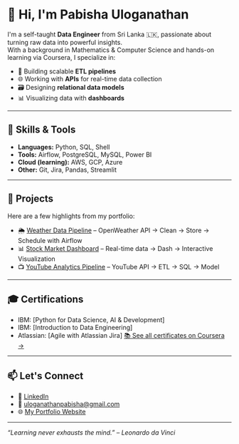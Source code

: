 # 👋 Hi, I'm Pabisha Uloganathan

I'm a self-taught **Data Engineer** from Sri Lanka 🇱🇰, passionate about turning raw data into powerful insights.  
With a background in Mathematics & Computer Science and hands-on learning via Coursera, I specialize in:

- 🔄 Building scalable **ETL pipelines**
- 🌐 Working with **APIs** for real-time data collection
- 🗃️ Designing **relational data models**
- 📊 Visualizing data with **dashboards**

---

## 🧠 Skills & Tools

- **Languages:** Python, SQL, Shell
- **Tools:** Airflow, PostgreSQL, MySQL, Power BI
- **Cloud (learning):** AWS, GCP, Azure
- **Other:** Git, Jira, Pandas, Streamlit

---

## 📌 Projects

Here are a few highlights from my portfolio:

- 🌦️ [Weather Data Pipeline](https://github.com/pabisha2001/weather-data-collector) – OpenWeather API → Clean → Store → Schedule with Airflow
- 📊 [Stock Market Dashboard](https://github.com/pabisha2001/Stock_Market_Dashboard) – Real-time data → Dash → Interactive Visualization
- 📺 [YouTube Analytics Pipeline](https://github.com/pabisha2001/Youtube-Video-Analytic-Pipeline) – YouTube API → ETL → SQL → Model

---

## 🎓 Certifications

- IBM: [Python for Data Science, AI & Development]
- IBM: [Introduction to Data Engineering]
- Atlassian: [Agile with Atlassian Jira]
[📚 See all certificates on Coursera →](https://www.coursera.org/user/d35643532e80def36069be27908accf4)

---

## 📫 Let's Connect

- 🔗 [LinkedIn](https://www.linkedin.com/in/pabisha-uloganathan/)
- 📧 uloganathanpabisha@gmail.com
- 🌐 [My Portfolio Website](https://pabisha2001.github.io/portfolio/)

---
_“Learning never exhausts the mind.” – Leonardo da Vinci_
